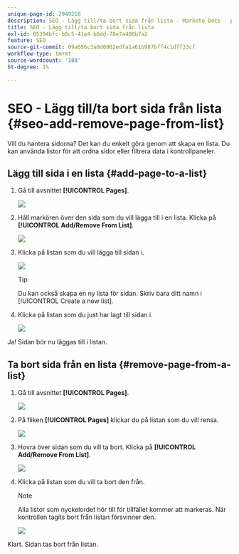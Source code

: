 ```yaml
---
unique-page-id: 2949218
description: SEO - Lägg till/ta bort sida från lista - Marketo Docs - produktdokumentation
title: SEO - Lägg till/ta bort sida från lista
exl-id: 05394bfc-b8c5-41a4-b6dd-78e7a408b7a2
feature: SEO
source-git-commit: 09a656c3a0d0002edfa1a61b987bff4c1dff33cf
workflow-type: tm+mt
source-wordcount: '188'
ht-degree: 1%

---
```


# SEO - Lägg till/ta bort sida från lista {#seo-add-remove-page-from-list}

Vill du hantera sidorna? Det kan du enkelt göra genom att skapa en lista. Du kan använda listor för att ordna sidor eller filtrera data i kontrollpaneler.

## Lägg till sida i en lista {#add-page-to-a-list}

1. Gå till avsnittet **[!UICONTROL Pages]**.

   ![](assets/image2014-9-18-13-3a2-3a49.png)

1. Håll markören över den sida som du vill lägga till i en lista. Klicka på **[!UICONTROL Add/Remove From List]**.

   ![](assets/image2014-9-18-13-3a2-3a53.png)

1. Klicka på listan som du vill lägga till sidan i.

   ![](assets/image2014-9-18-13-3a3-3a13.png)

   >[!TIP]
   >
   >Du kan också skapa en ny lista för sidan. Skriv bara ditt namn i [!UICONTROL Create a new list].

1. Klicka på listan som du just har lagt till sidan i.

   ![](assets/image2014-9-18-13-3a3-3a40.png)

Ja! Sidan bör nu läggas till i listan.

## Ta bort sida från en lista {#remove-page-from-a-list}

1. Gå till avsnittet **[!UICONTROL Pages]**.

   ![](assets/image2014-9-18-13-3a3-3a45.png)

1. På fliken **[!UICONTROL Pages]** klickar du på listan som du vill rensa.

   ![](assets/image2014-9-18-13-3a3-3a59.png)

1. Hovra över sidan som du vill ta bort. Klicka på **[!UICONTROL Add/Remove From List]**.

   ![](assets/image2014-9-18-13-3a4-3a3.png)

1. Klicka på listan som du vill ta bort den från.

   >[!NOTE]
   >
   >Alla listor som nyckelordet hör till för tillfället kommer att markeras. När kontrollen tagits bort från listan försvinner den.

   ![](assets/image2014-9-18-13-3a5-3a40.png)

Klart. Sidan tas bort från listan.
